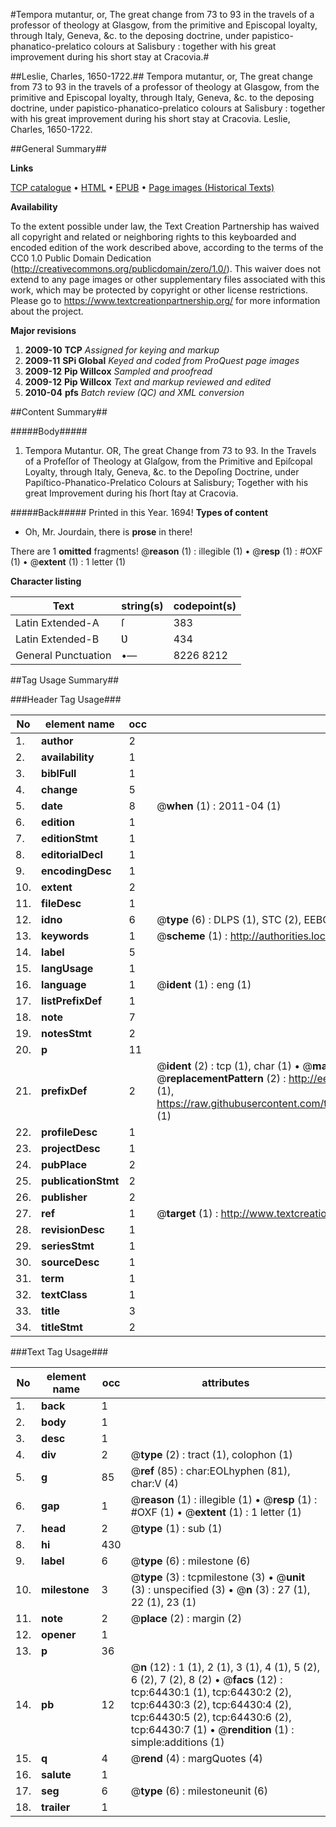 #Tempora mutantur, or, The great change from 73 to 93 in the travels of a professor of theology at Glasgow, from the primitive and Episcopal loyalty, through Italy, Geneva, &c. to the deposing doctrine, under papistico-phanatico-prelatico colours at Salisbury : together with his great improvement during his short stay at Cracovia.#

##Leslie, Charles, 1650-1722.##
Tempora mutantur, or, The great change from 73 to 93 in the travels of a professor of theology at Glasgow, from the primitive and Episcopal loyalty, through Italy, Geneva, &c. to the deposing doctrine, under papistico-phanatico-prelatico colours at Salisbury : together with his great improvement during his short stay at Cracovia.
Leslie, Charles, 1650-1722.

##General Summary##

**Links**

[TCP catalogue](http://www.ota.ox.ac.uk/tcp/)  • 
[HTML](http://tei.it.ox.ac.uk/tcp/Texts-HTML/free/A47/A47771.html)  • 
[EPUB](http://tei.it.ox.ac.uk/tcp/Texts-EPUB/free/A47/A47771.epub) • 
[Page images (Historical Texts)](https://historicaltexts.jisc.ac.uk/eebo-12618125e)

**Availability**

To the extent possible under law, the Text Creation Partnership has waived all copyright and related or neighboring rights to this keyboarded and encoded edition of the work described above, according to the terms of the CC0 1.0 Public Domain Dedication (http://creativecommons.org/publicdomain/zero/1.0/). This waiver does not extend to any page images or other supplementary files associated with this work, which may be protected by copyright or other license restrictions. Please go to https://www.textcreationpartnership.org/ for more information about the project.

**Major revisions**

1. __2009-10__ __TCP__ *Assigned for keying and markup*
1. __2009-11__ __SPi Global__ *Keyed and coded from ProQuest page images*
1. __2009-12__ __Pip Willcox__ *Sampled and proofread*
1. __2009-12__ __Pip Willcox__ *Text and markup reviewed and edited*
1. __2010-04__ __pfs__ *Batch review (QC) and XML conversion*

##Content Summary##

#####Body#####

1. Tempora Mutantur. OR, The great Change from 73 to 93. In the Travels of a Profeſſor of Theology at Glaſgow, from the Primitive and Epiſcopal Loyalty, through Italy, Geneva, &c. to the Depoſing Doctrine, under Papiſtico-Phanatico-Prelatico Colours at Salisbury; Together with his great Improvement during his ſhort ſtay at Cracovia.

#####Back#####
Printed in this Year. 1694!
**Types of content**

  * Oh, Mr. Jourdain, there is **prose** in there!

There are 1 **omitted** fragments! 
 @__reason__ (1) : illegible (1)  •  @__resp__ (1) : #OXF (1)  •  @__extent__ (1) : 1 letter (1)

**Character listing**


|Text|string(s)|codepoint(s)|
|---|---|---|
|Latin Extended-A|ſ|383|
|Latin Extended-B|Ʋ|434|
|General Punctuation|•—|8226 8212|

##Tag Usage Summary##

###Header Tag Usage###

|No|element name|occ|attributes|
|---|---|---|---|
|1.|__author__|2||
|2.|__availability__|1||
|3.|__biblFull__|1||
|4.|__change__|5||
|5.|__date__|8| @__when__ (1) : 2011-04 (1)|
|6.|__edition__|1||
|7.|__editionStmt__|1||
|8.|__editorialDecl__|1||
|9.|__encodingDesc__|1||
|10.|__extent__|2||
|11.|__fileDesc__|1||
|12.|__idno__|6| @__type__ (6) : DLPS (1), STC (2), EEBO-CITATION (1), OCLC (1), VID (1)|
|13.|__keywords__|1| @__scheme__ (1) : http://authorities.loc.gov/ (1)|
|14.|__label__|5||
|15.|__langUsage__|1||
|16.|__language__|1| @__ident__ (1) : eng (1)|
|17.|__listPrefixDef__|1||
|18.|__note__|7||
|19.|__notesStmt__|2||
|20.|__p__|11||
|21.|__prefixDef__|2| @__ident__ (2) : tcp (1), char (1)  •  @__matchPattern__ (2) : ([0-9\-]+):([0-9IVX]+) (1), (.+) (1)  •  @__replacementPattern__ (2) : http://eebo.chadwyck.com/downloadtiff?vid=$1&page=$2 (1), https://raw.githubusercontent.com/textcreationpartnership/Texts/master/tcpchars.xml#$1 (1)|
|22.|__profileDesc__|1||
|23.|__projectDesc__|1||
|24.|__pubPlace__|2||
|25.|__publicationStmt__|2||
|26.|__publisher__|2||
|27.|__ref__|1| @__target__ (1) : http://www.textcreationpartnership.org/docs/. (1)|
|28.|__revisionDesc__|1||
|29.|__seriesStmt__|1||
|30.|__sourceDesc__|1||
|31.|__term__|1||
|32.|__textClass__|1||
|33.|__title__|3||
|34.|__titleStmt__|2||


###Text Tag Usage###

|No|element name|occ|attributes|
|---|---|---|---|
|1.|__back__|1||
|2.|__body__|1||
|3.|__desc__|1||
|4.|__div__|2| @__type__ (2) : tract (1), colophon (1)|
|5.|__g__|85| @__ref__ (85) : char:EOLhyphen (81), char:V (4)|
|6.|__gap__|1| @__reason__ (1) : illegible (1)  •  @__resp__ (1) : #OXF (1)  •  @__extent__ (1) : 1 letter (1)|
|7.|__head__|2| @__type__ (1) : sub (1)|
|8.|__hi__|430||
|9.|__label__|6| @__type__ (6) : milestone (6)|
|10.|__milestone__|3| @__type__ (3) : tcpmilestone (3)  •  @__unit__ (3) : unspecified (3)  •  @__n__ (3) : 27 (1), 22 (1), 23 (1)|
|11.|__note__|2| @__place__ (2) : margin (2)|
|12.|__opener__|1||
|13.|__p__|36||
|14.|__pb__|12| @__n__ (12) : 1 (1), 2 (1), 3 (1), 4 (1), 5 (2), 6 (2), 7 (2), 8 (2)  •  @__facs__ (12) : tcp:64430:1 (1), tcp:64430:2 (2), tcp:64430:3 (2), tcp:64430:4 (2), tcp:64430:5 (2), tcp:64430:6 (2), tcp:64430:7 (1)  •  @__rendition__ (1) : simple:additions (1)|
|15.|__q__|4| @__rend__ (4) : margQuotes (4)|
|16.|__salute__|1||
|17.|__seg__|6| @__type__ (6) : milestoneunit (6)|
|18.|__trailer__|1||
